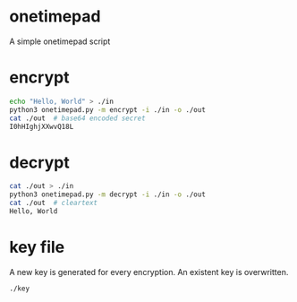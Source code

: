# onetimepad
A simple onetimepad script

# encrypt

```sh
echo "Hello, World" > ./in
python3 onetimepad.py -m encrypt -i ./in -o ./out
cat ./out  # base64 encoded secret
I0hHIghjXXwvQ18L
```

# decrypt

```sh
cat ./out > ./in
python3 onetimepad.py -m decrypt -i ./in -o ./out
cat ./out  # cleartext
Hello, World
```

# key file

A new key is generated for every encryption. An existent key is overwritten.

    ./key
